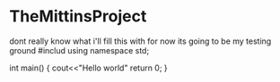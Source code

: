 # TheMittinsProject
dont really know what i'll fill this with for now its going to be my testing ground
#includ <iostream>
using namespace std;

int main()
{
  cout<<"Hello world"
  return 0;
  }
  
